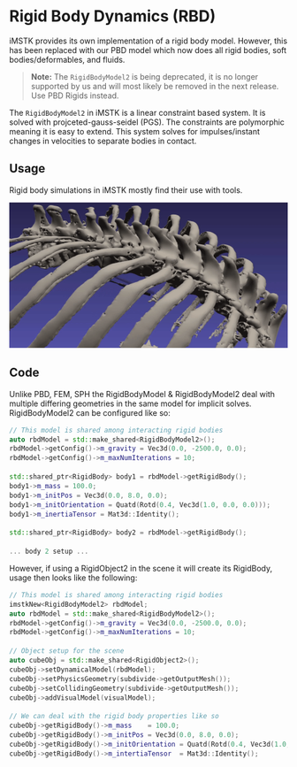 # Rigid Body Dynamics (RBD)

iMSTK provides its own implementation of a rigid body model. However, this has been replaced with our PBD model which now does all rigid bodies, soft bodies/deformables, and fluids.

> **Note:** The `RigidBodyModel2` is being deprecated, it is no longer supported by us and will most likely be removed in the next release. Use PBD Rigids instead.

The `RigidBodyModel2` in iMSTK is a linear constraint based system. It is solved with projceted-gauss-seidel (PGS). The constraints are polymorphic meaning it is easy to extend. This system solves for impulses/instant changes in velocities to separate bodies in contact.

## Usage

Rigid body simulations in iMSTK mostly find their use with tools.

<p align="center">
  <img src="../media/rbd1.gif"/>
</p>

## Code

Unlike PBD, FEM, SPH the RigidBodyModel & RigidBodyModel2 deal with multiple differing geometries in the same model for implicit solves. RigidBodyModel2 can be configured like so:

```cpp
// This model is shared among interacting rigid bodies
auto rbdModel = std::make_shared<RigidBodyModel2>();
rbdModel->getConfig()->m_gravity = Vec3d(0.0, -2500.0, 0.0);
rbdModel->getConfig()->m_maxNumIterations = 10;

std::shared_ptr<RigidBody> body1 = rbdModel->getRigidBody();
body1->m_mass = 100.0;
body1->m_initPos = Vec3d(0.0, 8.0, 0.0);
body1->m_initOrientation = Quatd(Rotd(0.4, Vec3d(1.0, 0.0, 0.0)));
body1->m_inertiaTensor = Mat3d::Identity();

std::shared_ptr<RigidBody> body2 = rbdModel->getRigidBody();

... body 2 setup ...
```

However, if using a RigidObject2 in the scene it will create its RigidBody, usage then looks like the following:

```cpp
// This model is shared among interacting rigid bodies
imstkNew<RigidBodyModel2> rbdModel;
auto rbdModel = std::make_shared<RigidBodyModel2>();
rbdModel->getConfig()->m_gravity = Vec3d(0.0, -2500.0, 0.0);
rbdModel->getConfig()->m_maxNumIterations = 10;

// Object setup for the scene
auto cubeObj = std::make_shared<RigidObject2>();
cubeObj->setDynamicalModel(rbdModel);
cubeObj->setPhysicsGeometry(subdivide->getOutputMesh());
cubeObj->setCollidingGeometry(subdivide->getOutputMesh());
cubeObj->addVisualModel(visualModel);

// We can deal with the rigid body properties like so
cubeObj->getRigidBody()->m_mass    = 100.0;
cubeObj->getRigidBody()->m_initPos = Vec3d(0.0, 8.0, 0.0);
cubeObj->getRigidBody()->m_initOrientation = Quatd(Rotd(0.4, Vec3d(1.0, 0.0, 0.0)));
cubeObj->getRigidBody()->m_intertiaTensor  = Mat3d::Identity();
```